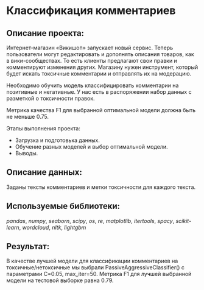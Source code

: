 # Классификация комментариев

## Описание проекта:
Интернет-магазин «Викишоп» запускает новый сервис. Теперь пользователи могут редактировать и дополнять описания товаров, как в вики-сообществах. То есть клиенты предлагают свои правки и комментируют изменения других. Магазину нужен инструмент, который будет искать токсичные комментарии и отправлять их на модерацию.

Необходимо обучить модель классифицировать комментарии на позитивные и негативные. У нас есть в распоряжении набор данных с разметкой о токсичности правок.

Метрика качества F1 для выбранной оптимальной модели должна быть не меньше 0.75.

Этапы выполнения проекта:
  - Загрузка и подготовька данных.
  - Обучение разных моделей и выбор оптимальной модели.
  - Выводы.

## Описание данных:
Заданы тексты комментариев и метки токсичности для каждого текста.

## Используемые библиотеки:
*pandas*, *numpy*, *seaborn*, *scipy*, *os*, *re*, *matplotlib*, *itertools*, *spacy*, *scikit-learn*, *wordcloud*, *nltk*, *lightgbm*

## Результат:
В качестве лучшей модели для классификации комментариев на токсичные/нетоксичные мы выбрали PassiveAggressiveClassifier() с параметрами C=0.05, max_iter=50. Метрика F1 для лучшей выбранной модели на тестовой выборке равна 0.79.
